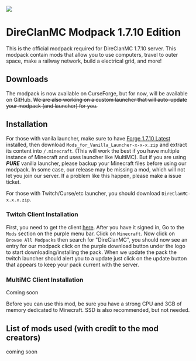 ![](https://direclan.ga/images/modpack.png)

# DireClanMC Modpack 1.7.10 Edition
This is the official modpack required for DireClanMC 1.7.10 server. This modpack contain mods that allow you to use computers, travel to outer space, make a railway network, build a electrical grid, and more!

## Downloads
The modpack is now available on CurseForge, but for now, will be available on GitHub. ~~We are also working on a custom launcher that will auto-update your modpack (and launcher) for you.~~

## Installation
For those with vanila launcher, make sure to have [Forge 1.7.10 Latest](https://files.minecraftforge.net/maven/net/minecraftforge/forge/index_1.7.10.html) installed, then download `Mods_for_Vanilla_Launcher-x-x-x.zip` and extract its content into `/.minecraft`. (This will work the best if you have multiple instance of Minecraft and uses launcher like MultiMC). But if you are using ***PURE*** vanilla launcher, please backup your Minecraft files before using our modpack. In some case, our release may be missing a mod, which will not let you join our server. If a problem like this happen, please make a issue ticket.

For those with Twitch/Curse/etc launcher, you should download `DireClanMC-x.x.x.zip`.

### Twitch Client Installation

First, you need to get the client [here](https://app.twitch.tv/download). After you have it signed in, Go to the `Mods` section on the purple menu bar. Click on `Minecraft`. Now click on `Browse All Modpacks` then search for "DireClanMC", you should now see an entry for our modpack click on the purple download button under the logo to start downloading/installing the pack. When we update the pack the twitch launcher should alert you to a update just click on the update button that appears to keep your pack current with the server.
 
### MultiMC Client Installation

Coming soon


Before you can use this mod, be sure you have a strong CPU and 3GB of memory dedicated to Minecraft. SSD is also recommended, but not needed.

## List of mods used (with credit to the mod creators)
coming soon
